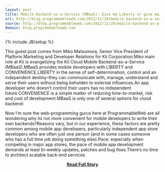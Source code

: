 ```yaml
---
layout: post
title: Mobile Backend-as-a-Service (MBaaS): Give me Liberty or give me… Convenience?
url: http://blog.programmableweb.com/2012/11/29/mobile-backend-as-a-service-mbaas-give-me-liberty-or-give-me-convenience/
source: http://blog.programmableweb.com/2012/11/29/mobile-backend-as-a-service-mbaas-give-me-liberty-or-give-me-convenience/
domain: blog.programmableweb.com
---
```

{% include JB/setup %}<p>This guest post comes from Miko Matsumura, Senior Vice President of Platform Marketing and Developer Relations for Kii Corporation.Miko main role at Kii is evangelizing the Kii Cloud Mobile Backend-as-a-Service (MBaaS).MBaaS provides mobile developers with LIBERTY and CONVENIENCE.LIBERTY in the sense of self-determination, control and an independent destiny–they can communicate with, manage, understand and serve their users without being beholden to external influences.An app developer who doesn’t control their users has no independent future.CONVENIENCE is a simple matter of reducing time-to-market, risk and cost of development.MBaaS is only one of several options for cloud backend:






Now I’m sure the web-programming gurus here at ProgrammableWeb are all wondering why its not more convenient for mobile developers to write their own backends?Reasons vary, but in our experience, these factors are pretty common among mobile app developers, particularly independent app store developers who are often just one person (and in some cases someone who has a full time job doing something else).Pace: especially when competing in major app stores, the pace of mobile app development demands at least bi-weekly updates, patches and bug fixes.There’s no time to architect scalable back-end services.</p>
<center><p><a href="http://blog.programmableweb.com/2012/11/29/mobile-backend-as-a-service-mbaas-give-me-liberty-or-give-me-convenience/" style='padding:25px; font-sze:18px; font-weight: bold;'>Read Full Story</a></p></center>
